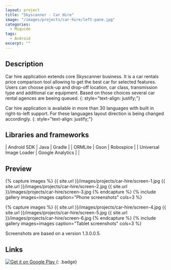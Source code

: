 ```yaml
---
layout: project
title: "Skyscanner - Car Hire"
image: "/images/projects/car-hire/left-pane.jpg"
categories:
  - Miquido
tags:
  - Android
excerpt: ""
---
```


## Description

<!-- [ADD DESCRIPTION] -->
Car hire application extends core Skyscanner business. It is a car rentals price comparison tool allowing to get 
the best car for selected features. Users can choose pick-up and drop-off location, car class, transmission type 
and additional car equipment. Based on those choices several car rental agences are beeing queued. 
{: style="text-align: justify;"}

Car hire application is available in more than 30 languages with built in right-to-left support. 
For these languages layout direction is being changed accordingly.
{: style="text-align: justify;"}


## Libraries and frameworks

|       Android SDK      |       Java       |   Gradle  |
|         ORMLite        |       Gson       | Robospice |
| Universal Image Loader | Google Analytics |           |


## Preview

{% capture images %}
  {{ site.url }}/images/projects/car-hire/screen-1.jpg
	{{ site.url }}/images/projects/car-hire/screen-2.jpg
  {{ site.url }}/images/projects/car-hire/screen-3.jpg
{% endcapture %}
{% include gallery images=images caption="Phone screenshots" cols=3 %}

{% capture images %}
	{{ site.url }}/images/projects/car-hire/screen-4.jpg
	{{ site.url }}/images/projects/car-hire/screen-5.jpg
  {{ site.url }}/images/projects/car-hire/screen-6.jpg
{% endcapture %}
{% include gallery images=images caption="Tablet screenshots" cols=3 %}

Screenshots are based on a version 1.3.0.0.5.


## Links

<a target='_blank' href='https://play.google.com/store/apps/details?id=net.skyscanner.carhire'>
  <img alt='Get it on Google Play'
       src='https://play.google.com/intl/en_us/badges/images/generic/en_badge_web_generic.png'/>
</a>
{: .badge}
